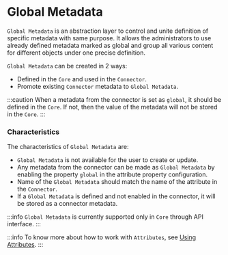 # Global Metadata

`Global Metadata` is an abstraction layer to control and unite definition of specific metadata with same purpose. It allows the administrators to use already defined metadata marked as global and group all various content for different objects under one precise definition.

`Global Metadata` can be created in 2 ways:

- Defined in the `Core` and used in the `Connector`.
- Promote existing `Connector` metadata to `Global Metadata`.

:::caution
When a metadata from the connector is set as `global`, it should be defined in the `Core`. If not, then the value of the metadata will not be stored in the `Core`.
:::

### Characteristics

The characteristics of `Global Metadata` are:

- `Global Metadata` is not available for the user to create or update.
- Any metadata from the connector can be made as `Global Metadata` by enabling the property `global` in the attribute property configuration.
- Name of the `Global Metadata` should match the name of the attribute in the `Connector`.
- If a `Global Metadata` is defined and not enabled in the connector, it will be stored as a connector metadata.

:::info
`Global Metadata` is currently supported only in `Core` through API interface.
:::

:::info
To know more about how to work with `Attributes`, see [Using Attributes](../../../contributors/attributes/overview).
:::